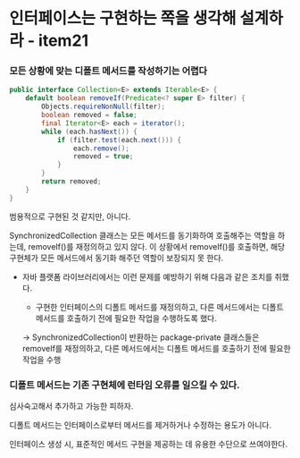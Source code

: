 # 인터페이스는 구현하는 쪽을 생각해 설계하라 - item21

### 모든 상황에 맞는 디폴트 메서드를 작성하기는 어렵다

```java
public interface Collection<E> extends Iterable<E> {
    default boolean removeIf(Predicate<? super E> filter) {
        Objects.requireNonNull(filter);
        boolean removed = false;
        final Iterator<E> each = iterator();
        while (each.hasNext()) {
            if (filter.test(each.next())) {
                each.remove();
                removed = true;
            }
        }
        return removed;
    }
}
```

범용적으로 구현된 것 같지만, 아니다.

 SynchronizedCollection 클래스는 모든 메서드를 동기화하여 호출해주는 역할을 하는데, removeIf()를 재정의하고 있지 않다. 이 상황에서 removeIf()를 호출하면, 해당 구현체가 모든 메서드에서 동기화 해주던 역할이 보장되지 못 한다.

- 자바 플랫폼 라이브러리에서는 이런 문제를 예방하기 위해 다음과 같은 조치를 취했다.
    - 구현한 인터페이스의 디폴트 메서드를 재정의하고, 다른 메서드에서는 디폴트 메서드를 호출하기 전에 필요한 작업을 수행하도록 했다.
    
    → SynchronizedCollection이 반환하는 package-private 클래스들은 removeIf를 재정의하고, 다른 메서드에서는 디폴트 메서드를 호출하기 전에 필요한 작업을 수행
    

### 디폴트 메서드는 기존 구현체에 런타임 오류를 일으킬 수 있다.

심사숙고해서 추가하고 가능한 피하자.

디폴트 메서드는 인터페이스로부터 메서드를 제거하거나 수정하는 용도가 아니다.

인터페이스 생성 시, 표준적인 메서드 구현을 제공하는 데 유용한 수단으로 쓰여야한다.